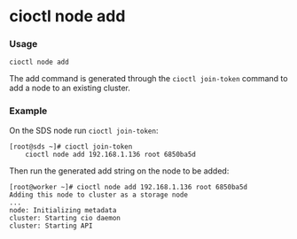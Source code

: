 # cioctl node add

<h3>Usage</h3>

`cioctl node add`

The add command is generated through the `cioctl join-token` command to add a node to an existing cluster.  

<h3>Example</h3>

On the SDS node run `cioctl join-token`:
```
[root@sds ~]# cioctl join-token
    cioctl node add 192.168.1.136 root 6850ba5d
```

Then run the generated add string on the node to be added:
```
[root@worker ~]# cioctl node add 192.168.1.136 root 6850ba5d
Adding this node to cluster as a storage node
...
node: Initializing metadata
cluster: Starting cio daemon
cluster: Starting API
```
